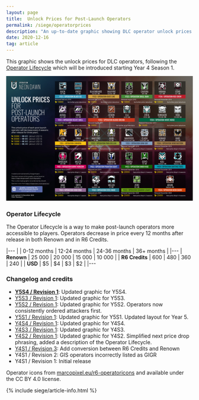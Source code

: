 ```yaml
---
layout: page
title:  Unlock Prices for Post-Launch Operators
permalink: /siege/operatorprices
description: "An up-to-date graphic showing DLC operator unlock prices."
date: 2020-12-16
tag: article
---
```


This graphic shows the unlock prices for DLC operators, following the [Operator Lifecycle](#operator-lifecycle) which will be introduced starting Year 4 Season 1.

[![Graphics on DLC Operator Unlock Prices](/assets/img/siege/operator-prices/OperatorPrices-Y5S4.jpg)](/assets/img/siege/operator-prices/OperatorPrices-Y5S4.jpg)

### Operator Lifecycle

The Operator Lifecycle is a way to make post-launch operators more accessible to players. Operators decrease in price every 12 months after release in both Renown and in R6 Credits. 

|---
|                | 0-12 months | 12-24 months | 24-36 months | 36+ months |
|---
| **Renown**     | 25 000      | 20 000       | 15 000       | 10 000     |
| **R6 Credits** | 600         | 480          | 360          | 240        |
| **USD**        | $5          | $4           | $3           | $2         |
|---

### Changelog and credits

* **[Y5S4 / Revision 1](/assets/img/siege/operator-prices/OperatorPrices-Y5S4.jpg)**: Updated graphic for Y5S4. 
* [Y5S3 / Revision 1](/assets/img/siege/operator-prices/OperatorPrices-Y5S3.jpg): Updated graphic for Y5S3. 
* [Y5S2 / Revision 1](/assets/img/siege/operator-prices/OperatorPrices-Y5S2.jpg): Updated graphic for Y5S2. Operators now consistently ordered attackers first.
* [Y5S1 / Revision 1](/assets/img/siege/operator-prices/OperatorPrices-Y5S1.jpg): Updated graphic for Y5S1. Updated layout for Year 5. 
* [Y4S4 / Revision 1](/assets/img/siege/operator-prices/OperatorPricesY4S4.jpg): Updated graphic for Y4S4. 
* [Y4S3 / Revision 1](/assets/img/siege/operator-prices/OperatorPricesY4S3.jpg): Updated graphic for Y4S3. 
* [Y4S2 / Revision 1](assets/img/siege/operator-prices/OperatorPricesY4S2.png): Updated graphic for Y4S2. Simplified next price drop phrasing, added a description of the Operator Lifecycle. 
* [Y4S1 / Revision 3](assets/img/siege/operator-prices/OperatorPricesY4S1.png): Add conversion between R6 Credits and Renown
* Y4S1 / Revision 2: GIS operators incorrectly listed as GIGR
* Y4S1 / Revision 1: Initial release

Operator icons from [marcopixel.eu/r6-operatoricons](https://marcopixel.eu/r6-operatoricons/) and available under the CC BY 4.0 license.

{% include siege/article-info.html %}
